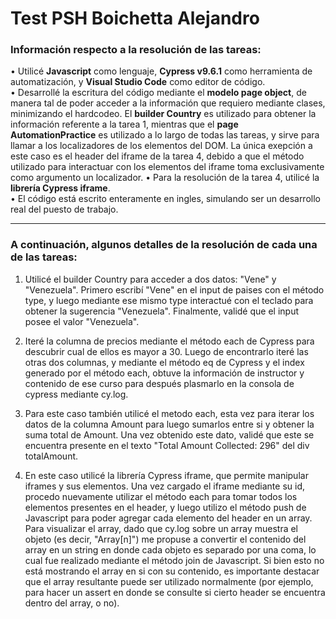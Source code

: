 # Test PSH Boichetta Alejandro

### Información respecto a la resolución de las tareas:  

• Utilicé **Javascript** como lenguaje, **Cypress v9.6.1** como herramienta de automatización, y **Visual Studio Code** como editor de código.  
• Desarrollé la escritura del código mediante el **modelo page object**, de manera tal de poder acceder a la información que requiero mediante clases, minimizando el hardcodeo. El **builder Country** es utilizado para obtener la información referente a la tarea 1, mientras que el **page AutomationPractice** es utilizado a lo largo de todas las tareas, y sirve para llamar a los localizadores de los elementos del DOM. La única exepción a este caso es el header del iframe de la tarea 4, debido a que el método utilizado para interactuar con los elementos del iframe toma exclusivamente como argumento un localizador.
• Para la resolución de la tarea 4, utilicé la **librería Cypress iframe**.  
• El código está escrito enteramente en ingles, simulando ser un desarrollo real del puesto de trabajo.

---

### A continuación, algunos detalles de la resolución de cada una de las  tareas:

1) Utilicé el builder Country para acceder a dos datos: "Vene" y "Venezuela". Primero escribí "Vene" en el input de paises con el método type, y luego mediante ese mismo type interactué con el teclado para obtener la sugerencia "Venezuela". Finalmente, validé que el input posee el valor "Venezuela".

2) Iteré la columna de precios mediante el método each de Cypress para descubrir cual de ellos es mayor a 30. Luego de encontrarlo iteré las otras dos columnas, y mediante el método eq de Cypress y el index generado por el método each, obtuve la información de instructor y contenido de ese curso para después plasmarlo en la consola de cypress mediante cy.log.

3) Para este caso también utilicé el metodo each, esta vez para iterar los datos de la columna Amount para luego sumarlos entre si y obtener la suma total de Amount. Una vez obtenido este dato, validé que este se encuentra presente en el texto "Total Amount Collected: 296" del div totalAmount.

4) En este caso utilicé la librería Cypress iframe, que permite manipular iframes y sus elementos. Una vez cargado el iframe mediante su id, procedo nuevamente utilizar el método each para tomar todos los elementos presentes en el header, y luego utilizo el método push de Javascript para poder agregar cada elemento del header en un array. Para visualizar el array, dado que cy.log sobre un array muestra el objeto (es decir, "Array[n]") me propuse a convertir el contenido del array en un string en donde cada objeto es separado por una coma, lo cual fue realizado mediante el método join de Javascript. Si bien esto no está mostrando el array en si con su contenido, es importante destacar que el array resultante puede ser utilizado normalmente (por ejemplo, para hacer un assert en donde se consulte si cierto header se encuentra dentro del array, o no).
